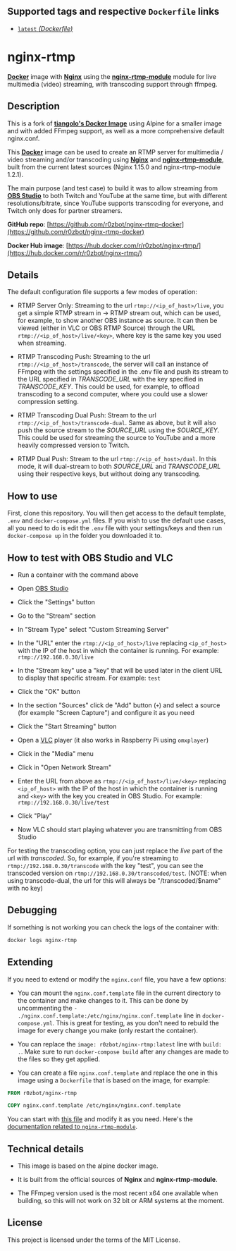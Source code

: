 ## Supported tags and respective `Dockerfile` links

* [`latest` _(Dockerfile)_](https://github.com/r0zbot/nginx-rtmp-docker/blob/master/Dockerfile)

# nginx-rtmp

[**Docker**](https://www.docker.com/) image with [**Nginx**](http://nginx.org/en/) using the [**nginx-rtmp-module**](https://github.com/arut/nginx-rtmp-module) module for live multimedia (video) streaming, with transcoding support through ffmpeg.

## Description

This is a fork of [**tiangolo's Docker Image**](https://github.com/tiangolo/nginx-rtmp-docker) using Alpine for a smaller image and with added FFmpeg support, as well as a more comprehensive default nginx.conf.

This [**Docker**](https://www.docker.com/) image can be used to create an RTMP server for multimedia / video streaming and/or transcoding using [**Nginx**](http://nginx.org/en/) and [**nginx-rtmp-module**](https://github.com/arut/nginx-rtmp-module), built from the current latest sources (Nginx 1.15.0 and nginx-rtmp-module 1.2.1).

The main purpose (and test case) to build it was to allow streaming from [**OBS Studio**](https://obsproject.com/) to both Twitch and YouTube at the same time, but with different resolutions/bitrate, since YouTube supports transcoding for everyone, and Twitch only does for partner streamers. 

**GitHub repo**: [https://github.com/r0zbot/nginx-rtmp-docker](https://github.com/r0zbot/nginx-rtmp-docker)

**Docker Hub image**: [https://hub.docker.com/r/r0zbot/nginx-rtmp/](https://hub.docker.com/r/r0zbot/nginx-rtmp/)

## Details

The default configuration file supports a few modes of operation:

- RTMP Server Only: Streaming to the url `rtmp://<ip_of_host>/live`, you get a simple RTMP stream in -> RTMP stream out, which can be used, for example, to show another OBS instance as source. It can then be viewed (either in VLC or OBS RTMP Source) through the URL `rtmp://<ip_of_host>/live/<key>`, where key is the same key you used when streaming.

- RTMP Transcoding Push: Streaming to the url `rtmp://<ip_of_host>/transcode`, the server will call an instance of FFmpeg with the settings specified in the .env file and push its stream to the URL specified in _TRANSCODE_URL_ with the key specified in _TRANSCODE_KEY_. This could be used, for example, to offload transcoding to a second computer, where you could use a slower compression setting.

- RTMP Transcoding Dual Push: Stream to the url `rtmp://<ip_of_host>/transcode-dual`. Same as above, but it will also push the source stream to the _SOURCE_URL_ using the _SOURCE_KEY_. This could be used for streaming the source to YouTube and a more heavily compressed version to Twitch.

- RTMP Dual Push: Stream to the url `rtmp://<ip_of_host>/dual`. In this mode, it will dual-stream to both _SOURCE_URL_ and _TRANSCODE_URL_ using their respective keys, but without doing any transcoding.


## How to use

First, clone this repository. You will then get access to the default template, `.env` and `docker-compose.yml` files. 
If you wish to use the default use cases, all you need to do is edit the `.env` file with your settings/keys and then run `docker-compose up` in the folder you downloaded it to.

## How to test with OBS Studio and VLC

* Run a container with the command above
* Open [OBS Studio](https://obsproject.com/)
* Click the "Settings" button
* Go to the "Stream" section
* In "Stream Type" select "Custom Streaming Server"
* In the "URL" enter the `rtmp://<ip_of_host>/live` replacing `<ip_of_host>` with the IP of the host in which the container is running. For example: `rtmp://192.168.0.30/live`
* In the "Stream key" use a "key" that will be used later in the client URL to display that specific stream. For example: `test`
* Click the "OK" button
* In the section "Sources" click de "Add" button (`+`) and select a source (for example "Screen Capture") and configure it as you need
* Click the "Start Streaming" button


* Open a [VLC](http://www.videolan.org/vlc/index.html) player (it also works in Raspberry Pi using `omxplayer`)
* Click in the "Media" menu
* Click in "Open Network Stream"
* Enter the URL from above as `rtmp://<ip_of_host>/live/<key>` replacing `<ip_of_host>` with the IP of the host in which the container is running and `<key>` with the key you created in OBS Studio. For example: `rtmp://192.168.0.30/live/test`
* Click "Play"
* Now VLC should start playing whatever you are transmitting from OBS Studio

For testing the transcoding option, you can just replace the _live_ part of the url with _transcoded_. So, for example, if you're streaming to `rtmp://192.168.0.30/transcode` with the key "test", you can see the transcoded version on `rtmp://192.168.0.30/transcoded/test`. (NOTE: when using transcode-dual, the url for this will always be "/transcoded/$name" with no key)

## Debugging

If something is not working you can check the logs of the container with:

```bash
docker logs nginx-rtmp
```

## Extending

If you need to extend or modify the `nginx.conf` file, you have a few options:

* You can mount the `nginx.conf.template` file in the current directory to the container and make changes to it. This can be done by uncommenting the `- ./nginx.conf.template:/etc/nginx/nginx.conf.template` line in `docker-compose.yml`. This is great for testing, as you don't need to rebuild the image for every change you make (only restart the container). 

* You can replace the `image: r0zbot/nginx-rtmp:latest` line with `build: .`. Make sure to run `docker-compose build` after any changes are made to the files so they get applied. 

* You can create a file `nginx.conf.template` and replace the one in this image using a `Dockerfile` that is based on the image, for example:

```Dockerfile
FROM r0zbot/nginx-rtmp

COPY nginx.conf.template /etc/nginx/nginx.conf.template
```

You can start with [this file](https://github.com/r0zbot/nginx-rtmp-docker/blob/master/nginx.conf.template) and modify it as you need. Here's the [documentation related to `nginx-rtmp-module`](https://github.com/arut/nginx-rtmp-module/wiki/Directives).

## Technical details

* This image is based on the alpine docker image.

* It is built from the official sources of **Nginx** and **nginx-rtmp-module**.

* The FFmpeg version used is the most recent x64 one available when building, so this will not work on 32 bit or ARM systems at the moment. 

## License

This project is licensed under the terms of the MIT License.